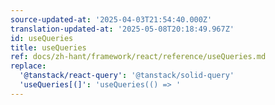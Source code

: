 ```yaml
---
source-updated-at: '2025-04-03T21:54:40.000Z'
translation-updated-at: '2025-05-08T20:18:49.967Z'
id: useQueries
title: useQueries
ref: docs/zh-hant/framework/react/reference/useQueries.md
replace:
  '@tanstack/react-query': '@tanstack/solid-query'
  'useQueries[(]': 'useQueries(() => '
---
```

